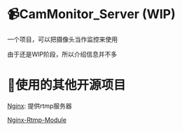 # 📹CamMonitor_Server (WIP)
一个项目，可以把摄像头当作监控来使用

由于还是WIP阶段，所以介绍信息并不多

# 📕使用的其他开源项目
[Nginx](https://github.com/nginx/nginx): 提供rtmp服务器


[Nginx-Rtmp-Module]()